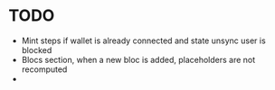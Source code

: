 # TODO

- Mint steps if wallet is already connected and state unsync user is blocked
- Blocs section, when a new bloc is added, placeholders are not recomputed
- 